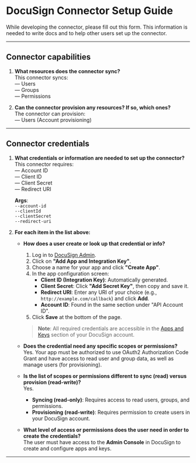 # DocuSign Connector Setup Guide

While developing the connector, please fill out this form. This information is needed to write docs and to help other users set up the connector.

---

## Connector capabilities

1. **What resources does the connector sync?**  
   This connector syncs:  
   — Users  
   — Groups  
   — Permissions

2. **Can the connector provision any resources? If so, which ones?**  
   The connector can provision:  
   — Users (Account provisioning)

---

## Connector credentials

1. **What credentials or information are needed to set up the connector?**  
   This connector requires:  
   — Account ID  
   — Client ID  
   — Client Secret  
   — Redirect URI

   **Args**:  
   `--account-id`  
   `--clientId`  
   `--clientSecret`  
   `--redirect-uri`

2. **For each item in the list above:**

   - **How does a user create or look up that credential or info?**

     1. Log in to [DocuSign Admin](https://apps-d.docusign.com/admin/apps-and-keys).
     2. Click on **"Add App and Integration Key"**.
     3. Choose a name for your app and click **"Create App"**.
     4. In the app configuration screen:
        - **Client ID (Integration Key)**: Automatically generated.
        - **Client Secret**: Click **"Add Secret Key"**, then copy and save it.
        - **Redirect URI**: Enter any URI of your choice (e.g., `http://example.com/callback`) and click **Add**.
        - **Account ID**: Found in the same section under "API Account ID".
     5. Click **Save** at the bottom of the page.

     > **Note**: All required credentials are accessible in the [Apps and Keys](https://apps-d.docusign.com/admin/apps-and-keys) section of your DocuSign account.

   - **Does the credential need any specific scopes or permissions?**  
     Yes. Your app must be authorized to use OAuth2 Authorization Code Grant and have access to read user and group data, as well as manage users (for provisioning).

   - **Is the list of scopes or permissions different to sync (read) versus provision (read-write)?**  
     Yes.

     - **Syncing (read-only)**: Requires access to read users, groups, and permissions.
     - **Provisioning (read-write)**: Requires permission to create users in your DocuSign account.

   - **What level of access or permissions does the user need in order to create the credentials?**  
     The user must have access to the **Admin Console** in DocuSign to create and configure apps and keys.

---
